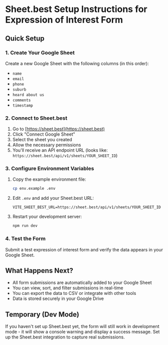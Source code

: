 # Sheet.best Setup Instructions for Expression of Interest Form

## Quick Setup

### 1. Create Your Google Sheet

Create a new Google Sheet with the following columns (in this order):
- `name`
- `email`
- `phone`
- `suburb`
- `heard about us`
- `comments`
- `timestamp`

### 2. Connect to Sheet.best

1. Go to [https://sheet.best](https://sheet.best)
2. Click "Connect Google Sheet"
3. Select the sheet you created
4. Allow the necessary permissions
5. You'll receive an API endpoint URL (looks like: `https://sheet.best/api/v1/sheets/YOUR_SHEET_ID`)

### 3. Configure Environment Variables

1. Copy the example environment file:
   ```bash
   cp env.example .env
   ```

2. Edit `.env` and add your Sheet.best URL:
   ```
   VITE_SHEET_BEST_URL=https://sheet.best/api/v1/sheets/YOUR_SHEET_ID
   ```

3. Restart your development server:
   ```bash
   npm run dev
   ```

### 4. Test the Form

Submit a test expression of interest form and verify the data appears in your Google Sheet.

## What Happens Next?

- All form submissions are automatically added to your Google Sheet
- You can view, sort, and filter submissions in real-time
- You can export the data to CSV or integrate with other tools
- Data is stored securely in your Google Drive

## Temporary (Dev Mode)

If you haven't set up Sheet.best yet, the form will still work in development mode - it will show a console warning and display a success message. Set up the Sheet.best integration to capture real submissions.

